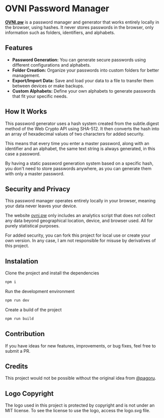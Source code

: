 # OVNI Password Manager

**[OVNI.pw](https://ovni.pw)** is a password manager and generator that works entirely locally in the browser, using hashes. It never stores passwords in the browser, only information such as folders, identifiers, and alphabets.

## Features

- **Password Generation:** You can generate secure passwords using different configurations and alphabets.
- **Folder Creation:** Organize your passwords into custom folders for better management.
- **Export/Import Data:** Save and load your data to a file to transfer them between devices or make backups.
- **Custom Alphabets:** Define your own alphabets to generate passwords that fit your specific needs.

## How It Works

This password generator uses a hash system created from the subtle.digest method of the Web Crypto API using SHA-512. It then converts the hash into an array of hexadecimal values of two characters for added security.

This means that every time you enter a master password, along with an identifier and an alphabet, the same text string is always generated, in this case a password.

By having a static password generation system based on a specific hash, you don't need to store passwords anywhere, as you can generate them with only a master password.

## Security and Privacy

This password manager operates entirely locally in your browser, meaning your data never leaves your device.

The website [ovni.pw](https://ovni.pw) only includes an analytics script that does not collect any data beyond geographical location, device, and browser used. All for purely statistical purposes.

For added security, you can fork this project for local use or create your own version. In any case, I am not responsible for misuse by derivatives of this project.

## Instalation

Clone the project and install the dependencies

```sh
npm i
```

Run the development environment

```sh
npm run dev
```

Create a build of the project

```sh
npm run build
```

## Contribution

If you have ideas for new features, improvements, or bug fixes, feel free to submit a PR.

## Credits

This project would not be possible without the original idea from [@pagoru](https://github.com/pagoru/sss.pagoru.es).

## Logo Copyright
The logo used in this project is protected by copyright and is not under an MIT license. To see the license to use the logo, access the logo.svg file.